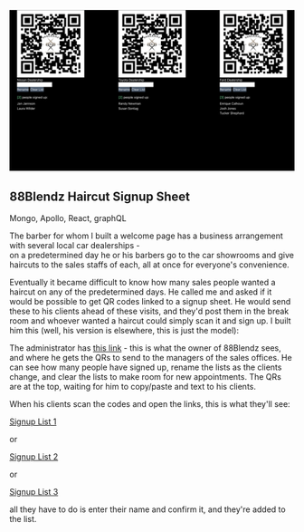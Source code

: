 ![screenshot](./blendz_signup_home.jpg)

## 88Blendz Haircut Signup Sheet

Mongo, Apollo, React, graphQL

The barber for whom I built a welcome page has a business arrangement with several local car dealerships -  
on a predetermined day he or his barbers go to the car showrooms and give haircuts to the sales staffs of each, all at once for everyone's convenience.

Eventually it became difficult to know how many sales people wanted a haircut on any of the predetermined days. He called me and asked if it would be possible to get QR codes linked to a signup sheet. He would send these to his clients ahead of these visits, and they'd post them in the break room and whoever wanted a haircut could simply scan it and sign up. I built him this (well, his version is elsewhere, this is just the model):

The administrator has [this link](https://blendz-a0e7082e8ee7.herokuapp.com/) - this is what the owner of 88Blendz sees, and where he gets the QRs to send to the managers of the sales offices. He can see how many people have signed up, rename the lists as the clients change, and clear the lists to make room for new appointments. The QRs are at the top, waiting for him to copy/paste and text to his clients.

When his clients scan the codes and open the links, this is what they'll see:

[Signup List 1](https://blendz-a0e7082e8ee7.herokuapp.com/signuplist1)

or

[Signup List 2](https://blendz-a0e7082e8ee7.herokuapp.com/signuplist2)

or

[Signup List 3](https://blendz-a0e7082e8ee7.herokuapp.com/signuplist3)

all they have to do is enter their name and confirm it, and they're added to the list.

